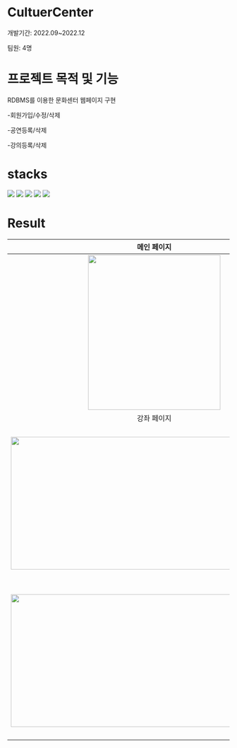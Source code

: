 # CultuerCenter
개발기간: 2022.09~2022.12

팀원: 4명

# 프로젝트 목적 및 기능
RDBMS를 이용한 문화센터 웹페이지 구현

-회원가입/수정/삭제

-공연등록/삭제

-강의등록/삭제
# stacks
<img src="https://img.shields.io/badge/html5-E34F26?style=for-the-badge&logo=html5&logoColor=white"> <img src="https://img.shields.io/badge/css-1572B6?style=for-the-badge&logo=css3&logoColor=white"> <img src="https://img.shields.io/badge/php-777BB4?style=for-the-badge&logo=php&logoColor=white"> <img src="https://img.shields.io/badge/mysql-4479A1?style=for-the-badge&logo=mysql&logoColor=white"> <img src="https://img.shields.io/badge/android-3DDC84?style=for-the-badge&logo=Android&logoColor=white">

# Result
|                                                                메인 페이지                                                                	|                                                                 마이페이지                                                                	|
|:-----------------------------------------------------------------------------------------------------------------------------------------:	|:-----------------------------------------------------------------------------------------------------------------------------------------:	|
|     <img src="https://github.com/Jaehyunnnlee/Kiosk/assets/117609943/55142703-fd1d-42d1-a208-db1c9104df7a" width="300" height="350"/>     	| <img src="https://github.com/Jaehyunnnlee/CultuerCenter/assets/117609943/78496bd9-892d-4b35-8823-02064a9f73f5" width="650" height="300"/> 	|
|                                                                강좌 페이지                                                                	|                                                               안드로이드 앱                                                               	|
| <img src="https://github.com/Jaehyunnnlee/CultuerCenter/assets/117609943/5e1600fe-29a8-43e3-b7dd-c4b83888b541" width="650" height="300"/> 	| <img src="https://github.com/Jaehyunnnlee/CultuerCenter/assets/117609943/84076bf3-1468-4563-a167-62dbd4975f32" width="300" height="350"/> 	|
| <img src="https://github.com/Jaehyunnnlee/CultuerCenter/assets/117609943/2de00da7-01f8-4b8c-a889-6ae8feae0fa3" width="650" height="300"/> 	| <img src="https://github.com/Jaehyunnnlee/CultuerCenter/assets/117609943/a5e42f89-6ca0-4519-8e16-678f4b729fc2" width="300" height="350"/> 	|
